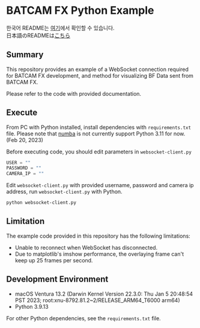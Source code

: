 # BATCAM FX Python Example

한국어 README는 [여기](README-KR.md)에서 확인할 수 있습니다.<br>
日本語のREADMEは[こちら](README-JP.md)

## Summary

This repository provides an example of a WebSocket connection required for BATCAM FX development, and method for visualizing BF Data sent from BATCAM FX.

Please refer to the code with provided documentation.

## Execute

From PC with Python installed, install dependencies with `requirements.txt` file. Please note that <u>numba</u> is not currently support Python 3.11 for now. (Feb 20, 2023)

Before executing code, you should edit parameters in `websocket-client.py`
```python
USER = ""
PASSWORD = ""
CAMERA_IP = ""
```

Edit `websocket-client.py` with provided username, password and camera ip address, run `websocket-client.py` with Python.
```sh
python websocket-client.py
```

## Limitation

The example code provided in this repository has the following limitations:

* Unable to reconnect when WebSocket has disconnected.
* Due to matplotlib's imshow performance, the overlaying frame can't keep up 25 frames per second.

## Development Environment

* macOS Ventura 13.2 (Darwin Kernel Version 22.3.0: Thu Jan  5 20:48:54 PST 2023; root:xnu-8792.81.2~2/RELEASE_ARM64_T6000 arm64)
* Python 3.9.13

For other Python dependencies, see the `requirements.txt` file.